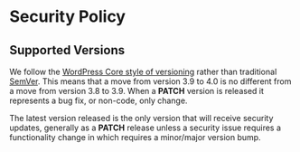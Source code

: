 # Security Policy

## Supported Versions

We follow the [WordPress Core style of versioning](https://make.wordpress.org/core/handbook/about/release-cycle/version-numbering/) rather than traditional [SemVer](https://semver.org/). This means that a move from version 3.9 to 4.0 is no different from a move from version 3.8 to 3.9. When a **PATCH** version is released it represents a bug fix, or non-code, only change.

The latest version released is the only version that will receive security updates, generally as a **PATCH** release unless a security issue requires a functionality change in which requires a minor/major version bump.
